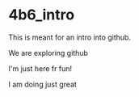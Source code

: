 # 4b6_intro
This is meant for an intro into github.

We are exploring github

I'm just here fr fun!







I am doing just great
















